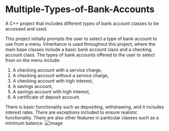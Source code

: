 # Multiple-Types-of-Bank-Accounts
A C++ project that includes different types of bank account classes to be accessed and used.

This project initially prompts the user to select a type of bank account to use from a menu.
Inheritance is used throughout this project, where the main base classes include a basic
bank account class and a checking account class. The types of bank accounts offered to the
user to select from on the menu include: 
1) A checking account with a service charge,
2) A checking account without a service charge,
3) A checking account with high interest,
4) A savings account,
5) A savings account with high interest,
6) A certificate of deposit account.

There is basic functionality such as depositing, withdrawing, and it includes interest rates. There 
are exceptions included to ensure realistic functionality. There are also other features
in particular classes such as a minimum balance.
![image](https://user-images.githubusercontent.com/95724102/208529298-3e8c7fc1-4f3e-4443-9fe7-cf341922b39d.png)
